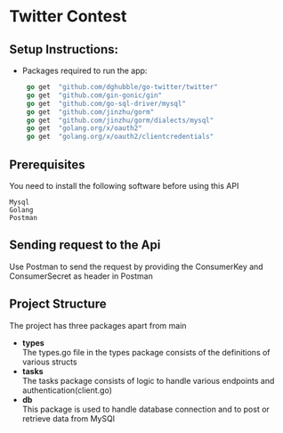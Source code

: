 # Twitter Contest

## Setup Instructions:

- Packages required to run the app: 
  ```go
   go get  "github.com/dghubble/go-twitter/twitter"
   go get  "github.com/gin-gonic/gin"
   go get  "github.com/go-sql-driver/mysql"
   go get  "github.com/jinzhu/gorm"
   go get  "github.com/jinzhu/gorm/dialects/mysql"
   go get  "golang.org/x/oauth2"
   go get  "golang.org/x/oauth2/clientcredentials"
  ```
  
## Prerequisites

You need to install the following software before using this API

```
Mysql
Golang
Postman
```

## Sending request to the Api
Use Postman to send the request by providing the ConsumerKey and ConsumerSecret as header in Postman

## Project Structure
The project has three packages apart from main
- **types**  
The types.go file in the types package consists of the definitions of various structs
- **tasks**  
  The tasks package consists of logic to handle various endpoints and authentication(client.go)
- **db**  
  This package is used to handle database connection and to post or retrieve data from MySQl

